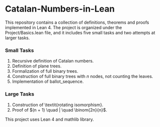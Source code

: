 # Catalan-Numbers-in-Lean

This repository contains a collection of definitions, theorems and proofs implemented in Lean 4. The project is organized under the Project/Basics.lean file, and it includes five small tasks and two attempts at larger tasks.

### Small Tasks
1. Recursive definition of Catalan numbers.
2. Definition of plane trees.
3. Formalization of full binary trees.
4. Construction of full binary trees with $n$ nodes, not counting the leaves.
5. Implementation of ballot_sequence.

### Large Tasks
1. Construction of \textit{rotating isomorphism}.
2. Proof of $(n + 1) \quad | \quad \binom{2n}{n}$.

This project uses Lean 4 and mathlib library.